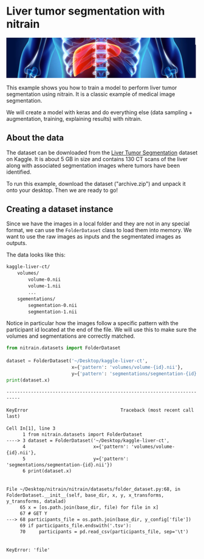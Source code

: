 # Liver tumor segmentation with nitrain

![image.png](Liver-tumor-segmentation_files/image.png)

This example shows you how to train a model to perform liver tumor segmentation using nitrain. It is a classic example of medical image segmentation. 

We will create a model with keras and do everything else (data sampling + augmentation, training, explaining results) with nitrain.

## About the data

The dataset can be downloaded from the [Liver Tumor Segmentation](https://www.kaggle.com/datasets/andrewmvd/liver-tumor-segmentation/data) dataset on Kaggle. It is about 5 GB in size and contains 130 CT scans of the liver along with associated segmentation images where tumors have been identified.

To run this example, download the dataset ("archive.zip") and unpack it onto your desktop. Then we are ready to go!

## Creating a dataset instance

Since we have the images in a local folder and they are not in any special format, we can use the `FolderDataset` class to load them into memory. We want to use the raw images as inputs and the segmentated images as outputs.

The data looks like this:

```md
kaggle-liver-ct/
    volumes/
        volume-0.nii
        volume-1.nii
        ...
    sgementations/
        segmentation-0.nii
        segmentation-1.nii
```

Notice in particular how the images follow a specific pattern with the participant id located at the end of the file. We will use this to make sure the volumes and segmentations are correctly matched.


```python
from nitrain.datasets import FolderDataset

dataset = FolderDataset('~/Desktop/kaggle-liver-ct',
                        x={'pattern': 'volumes/volume-{id}.nii'},
                        y={'pattern': 'segmentations/segmentation-{id}.nii'})
print(dataset.x)
```


    ---------------------------------------------------------------------------

    KeyError                                  Traceback (most recent call last)

    Cell In[1], line 3
          1 from nitrain.datasets import FolderDataset
    ----> 3 dataset = FolderDataset('~/Desktop/kaggle-liver-ct',
          4                         x={'pattern': 'volumes/volume-{id}.nii'},
          5                         y={'pattern': 'segmentations/segmentation-{id}.nii'})
          6 print(dataset.x)


    File ~/Desktop/nitrain/nitrain/datasets/folder_dataset.py:68, in FolderDataset.__init__(self, base_dir, x, y, x_transforms, y_transforms, datalad)
         65 x = [os.path.join(base_dir, file) for file in x]
         67 # GET Y
    ---> 68 participants_file = os.path.join(base_dir, y_config['file'])
         69 if participants_file.endswith('.tsv'):
         70     participants = pd.read_csv(participants_file, sep='\t')


    KeyError: 'file'





```python

```
